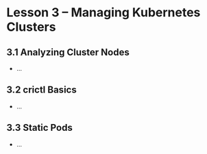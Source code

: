# Lesson 3 – Managing Kubernetes Clusters

## 3.1 Analyzing Cluster Nodes
- …

## 3.2 crictl Basics
- …

## 3.3 Static Pods
- …
